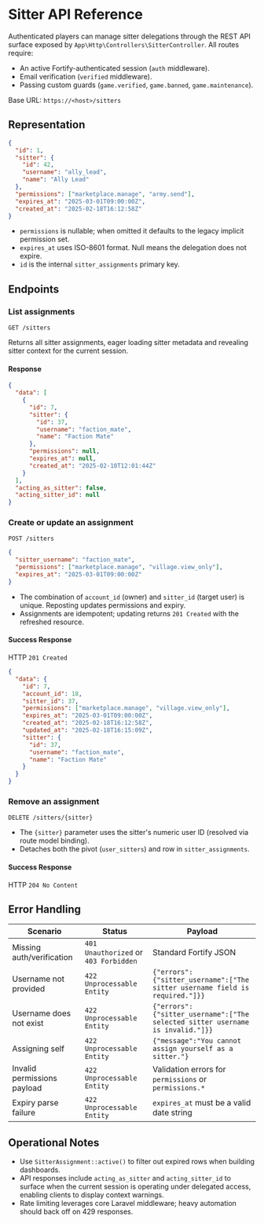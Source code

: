 # Sitter API Reference

Authenticated players can manage sitter delegations through the REST API surface exposed by `App\Http\Controllers\SitterController`. All routes require:

- An active Fortify-authenticated session (`auth` middleware).
- Email verification (`verified` middleware).
- Passing custom guards (`game.verified`, `game.banned`, `game.maintenance`).

Base URL: `https://<host>/sitters`

## Representation

```json
{
  "id": 1,
  "sitter": {
    "id": 42,
    "username": "ally_lead",
    "name": "Ally Lead"
  },
  "permissions": ["marketplace.manage", "army.send"],
  "expires_at": "2025-03-01T09:00:00Z",
  "created_at": "2025-02-18T16:12:58Z"
}
```

- `permissions` is nullable; when omitted it defaults to the legacy implicit permission set.
- `expires_at` uses ISO-8601 format. Null means the delegation does not expire.
- `id` is the internal `sitter_assignments` primary key.

## Endpoints

### List assignments

`GET /sitters`

Returns all sitter assignments, eager loading sitter metadata and revealing sitter context for the current session.

#### Response

```json
{
  "data": [
    {
      "id": 7,
      "sitter": {
        "id": 37,
        "username": "faction_mate",
        "name": "Faction Mate"
      },
      "permissions": null,
      "expires_at": null,
      "created_at": "2025-02-10T12:01:44Z"
    }
  ],
  "acting_as_sitter": false,
  "acting_sitter_id": null
}
```

### Create or update an assignment

`POST /sitters`

```json
{
  "sitter_username": "faction_mate",
  "permissions": ["marketplace.manage", "village.view_only"],
  "expires_at": "2025-03-01T09:00:00Z"
}
```

- The combination of `account_id` (owner) and `sitter_id` (target user) is unique. Reposting updates permissions and expiry.
- Assignments are idempotent; updating returns `201 Created` with the refreshed resource.

#### Success Response

HTTP `201 Created`

```json
{
  "data": {
    "id": 7,
    "account_id": 18,
    "sitter_id": 37,
    "permissions": ["marketplace.manage", "village.view_only"],
    "expires_at": "2025-03-01T09:00:00Z",
    "created_at": "2025-02-18T16:12:58Z",
    "updated_at": "2025-02-18T16:15:09Z",
    "sitter": {
      "id": 37,
      "username": "faction_mate",
      "name": "Faction Mate"
    }
  }
}
```

### Remove an assignment

`DELETE /sitters/{sitter}`

- The `{sitter}` parameter uses the sitter's numeric user ID (resolved via route model binding).
- Detaches both the pivot (`user_sitters`) and row in `sitter_assignments`.

#### Success Response

HTTP `204 No Content`

## Error Handling

| Scenario | Status | Payload |
|----------|--------|---------|
| Missing auth/verification | `401 Unauthorized` or `403 Forbidden` | Standard Fortify JSON |
| Username not provided | `422 Unprocessable Entity` | `{"errors":{"sitter_username":["The sitter username field is required."]}}` |
| Username does not exist | `422 Unprocessable Entity` | `{"errors":{"sitter_username":["The selected sitter username is invalid."]}}` |
| Assigning self | `422 Unprocessable Entity` | `{"message":"You cannot assign yourself as a sitter."}` |
| Invalid permissions payload | `422 Unprocessable Entity` | Validation errors for `permissions` or `permissions.*` |
| Expiry parse failure | `422 Unprocessable Entity` | `expires_at` must be a valid date string |

## Operational Notes

- Use `SitterAssignment::active()` to filter out expired rows when building dashboards.
- API responses include `acting_as_sitter` and `acting_sitter_id` to surface when the current session is operating under delegated access, enabling clients to display context warnings.
- Rate limiting leverages core Laravel middleware; heavy automation should back off on 429 responses.
